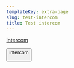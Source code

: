 ```yaml
---
templateKey: extra-page
slug: test-intercom
title: Test intercom
---
```

<a type="button" id="#intercom" href="">intercom</a>

<button type="button" id="#intercom">intercom</a>
